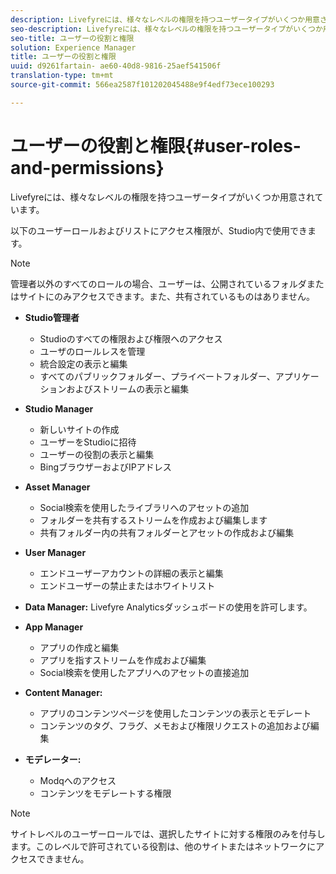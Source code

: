 ```yaml
---
description: Livefyreには、様々なレベルの権限を持つユーザータイプがいくつか用意されています。
seo-description: Livefyreには、様々なレベルの権限を持つユーザータイプがいくつか用意されています。
seo-title: ユーザーの役割と権限
solution: Experience Manager
title: ユーザーの役割と権限
uuid: d9261fartain- ae60-40d8-9816-25aef541506f
translation-type: tm+mt
source-git-commit: 566ea2587f101202045488e9f4edf73ece100293

---
```



# ユーザーの役割と権限{#user-roles-and-permissions}

Livefyreには、様々なレベルの権限を持つユーザータイプがいくつか用意されています。

以下のユーザーロールおよびリストにアクセス権限が、Studio内で使用できます。

>[!NOTE]
>
>管理者以外のすべてのロールの場合、ユーザーは、公開されているフォルダまたはサイトにのみアクセスできます。また、共有されているものはありません。

* **Studio管理者**
   * Studioのすべての権限および権限へのアクセス
   * ユーザのロールレスを管理
   * 統合設定の表示と編集
   * すべてのパブリックフォルダー、プライベートフォルダー、アプリケーションおよびストリームの表示と編集

* **Studio Manager**
   * 新しいサイトの作成
   * ユーザーをStudioに招待
   * ユーザーの役割の表示と編集
   * BingブラウザーおよびIPアドレス

* **Asset Manager**
   * Social検索を使用したライブラリへのアセットの追加
   * フォルダーを共有するストリームを作成および編集します
   * 共有フォルダー内の共有フォルダーとアセットの作成および編集

* **User Manager**
   * エンドユーザーアカウントの詳細の表示と編集
   * エンドユーザーの禁止またはホワイトリスト

* **Data Manager:** Livefyre Analyticsダッシュボードの使用を許可します。
* **App Manager**
   * アプリの作成と編集
   * アプリを指すストリームを作成および編集
   * Social検索を使用したアプリへのアセットの直接追加

* **Content Manager:**
   * アプリのコンテンツページを使用したコンテンツの表示とモデレート
   * コンテンツのタグ、フラグ、メモおよび権限リクエストの追加および編集

* **モデレーター:**
   * Modqへのアクセス
   * コンテンツをモデレートする権限

>[!NOTE]
>
>サイトレベルのユーザーロールでは、選択したサイトに対する権限のみを付与します。このレベルで許可されている役割は、他のサイトまたはネットワークにアクセスできません。
